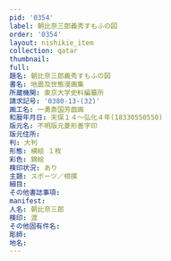 ```yaml
---
pid: '0354'
label: 朝比奈三郎義秀すもふの図
order: '0354'
layout: nishikie_item
collection: qatar
thumbnail: 
full: 
題名: 朝比奈三郎義秀すもふの図
書名: 地震及世態漫画集
所蔵機関: 東京大学史料編纂所
請求記号: '0380-13-(32)'
画工名: 一勇斎国芳戯画
和暦年月日: 天保１４〜弘化４年(18330550550)
版元名: 不明版元菱形善字印
版元住所: 
判: 大判
形態: 横絵 １枚
彩色: 錦絵
検印状況: あり
主題: スポーツ／相撲
細目: 
その他書誌事項: 
manifest: 
人名: 朝比奈三郎
検印: 渡
その他固有件名: 
彫師: 
地名: 
---
```

